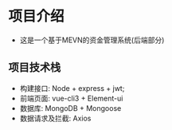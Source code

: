 # 项目介绍
- 这是一个基于MEVN的资金管理系统(后端部分)


## 项目技术栈
- 构建接口: Node + express + jwt;
- 前端页面: vue-cli3 + Element-ui
- 数据库: MongoDB + Mongoose
- 数据请求及拦截: Axios

